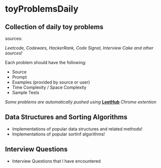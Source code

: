 # toyProblemsDaily

## Collection of daily toy problems

sources:

_Leetcode, Codewars, HackerRank, Code Signal, Interview Cake and other sources!_

Each problem should have the following:

-   Source
-   Prompt
-   Examples (provided by source or user)
-   Time Complexity / Space Complexity
-   Sample Tests

<em> Some problems are automatically pushed using</em> [**LeetHub**](https://chrome.google.com/webstore/detail/leethub/aciombdipochlnkbpcbgdpjffcfdbggi?hl=en) <em>Chrome extention</em> 

## Data Structures and Sorting Algorithms

-   Implementations of popular data structures and related methods!
-   Implementations of popular sortinf algorithms!
&nbsp;

## Interview Questions 
 - Interview Questions that I have encountered
